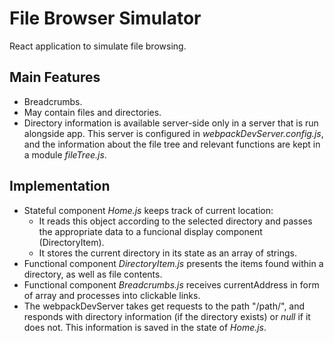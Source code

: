 # File Browser Simulator
React application to simulate file browsing.
## Main Features
- Breadcrumbs.
- May contain files and directories.
- Directory information is available server-side only in a server that is run alongside app. This server is configured in *webpackDevServer.config.js*, and the information about the file tree and relevant functions are kept in a module *fileTree.js*.
## Implementation
- Stateful component *Home.js* keeps track of current location:
  - It reads this object according to the selected directory and passes the appropriate data to a funcional display component (DirectoryItem).
  - It stores the current directory in its state as an array of strings.
- Functional component *DirectoryItem.js* presents the items found within a directory, as well as file contents.
- Functional component *Breadcrumbs.js* receives currentAddress in form of array and processes into clickable links.
- The webpackDevServer takes get requests to the path "/path/", and responds with directory information (if the directory exists) or *null* if it does not. This information is saved in the state of *Home.js*.